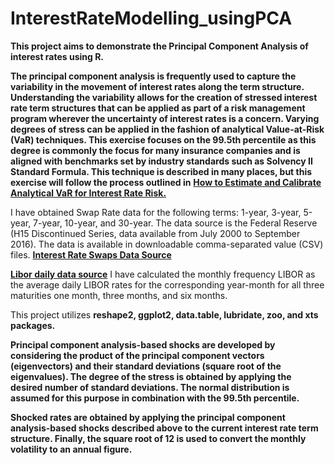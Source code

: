 # InterestRateModelling_usingPCA

**This project aims to demonstrate the Principal Component Analysis of interest rates using R.**

**The principal component analysis is frequently used to capture the variability in the movement of interest rates along the term structure. Understanding the variability allows for the creation of stressed interest rate term structures that can be applied as part of a risk management program wherever the uncertainty of interest rates is a concern. Varying degrees of stress can be applied in the fashion of analytical Value-at-Risk (VaR) techniques. This exercise focuses on the 99.5th percentile as this degree is commonly the focus for many insurance companies and is aligned with benchmarks set by industry standards such as Solvency II Standard Formula. This technique is described in many places, but this exercise will follow the process outlined in** [**How to Estimate and Calibrate Analytical VaR for Interest Rate Risk.**](https://hugepdf.com/queue/how-to-estimate-and-calibrate-analytical-var-for-interest-rate-risk_pdf?queue_id=-1)

I have obtained Swap Rate data for the following terms: 1-year, 3-year, 5-year, 7-year, 10-year, and 30-year. The data source is the Federal Reserve (H15 Discontinued Series, data available from July 2000 to September 2016). The data is available in downloadable comma-separated value (CSV) files. [**Interest Rate Swaps Data Source**](https://www.federalreserve.gov/datadownload/Download.aspx?rel=H15&series=84ddab530b2969fa9a146dfe640cb6d2&filetype=csv&label=include&layout=seriescolumn&from=01/01/2000&to=12/31/2020)

[**Libor daily data source**](http://iborate.com/usd-libor/) I have calculated the monthly frequency LIBOR as the average daily LIBOR rates for the corresponding year-month for all three maturities one month, three months, and six months.

This project utilizes **reshape2, ggplot2, data.table, lubridate, zoo, and xts packages.**

**Principal component analysis-based shocks are developed by considering the product of the principal component vectors (eigenvectors) and their standard deviations (square root of the eigenvalues). The degree of the stress is obtained by applying the desired number of standard deviations. The normal distribution is assumed for this purpose in combination with the 99.5th percentile.**

**Shocked rates are obtained by applying the principal component analysis-based shocks described above to the current interest rate term structure. Finally, the square root of 12 is used to convert the monthly volatility to an annual figure.**
